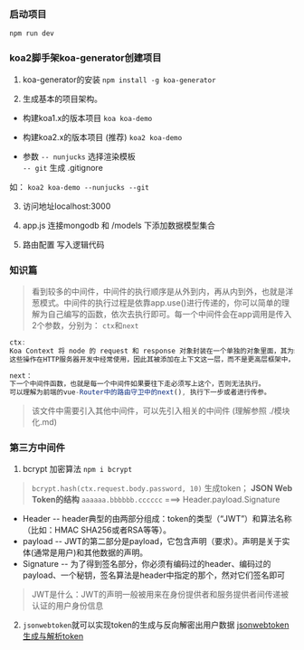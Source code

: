 ### 启动项目
```
npm run dev
```



### koa2脚手架koa-generator创建项目
1. koa-generator的安装 `npm install -g koa-generator`

2. 生成基本的项目架构。
* 构建koa1.x的版本项目
`koa koa-demo`
* 构建koa2.x的版本项目  (推荐)
`koa2 koa-demo`

* 参数
`-- nunjucks` 选择渲染模板  
`-- git` 生成 .gitignore

如： `koa2 koa-demo --nunjucks --git`

3. 访问地址localhost:3000

4. app.js 连接mongodb 和 /models 下添加数据模型集合 
5. 路由配置 写入逻辑代码

### 知识篇
> 看到较多的中间件，中间件的执行顺序是从外到内，再从内到外，也就是洋葱模式。中间件的执行过程是依靠app.use()进行传递的，你可以简单的理解为自己编写的函数，依次去执行即可。每一个中间件会在app调用是传入2个参数，分别为： `ctx`和`next`


```js
ctx:  
Koa Context 将 node 的 request 和 response 对象封装在一个单独的对象里面，其为编写 web 应用和 API 提供了很多有用的方法。
这些操作在HTTP服务器开发中经常使用，因此其被添加在上下文这一层，而不是更高层框架中，因此将迫使中间件需要重新实现这些常用方法。

next： 
下一个中间件函数，也就是每一个中间件如果要往下走必须写上这个，否则无法执行。
可以理解为前端的vue-Router中的路由守卫中的next(), 执行下一步或者进行传参。
```
> 该文件中需要引入其他中间件，可以先引入相关的中间件 (理解参照 ./模块化.md)


### 第三方中间件
1. bcrypt 加密算法 
`npm i bcrypt`

> `bcrypt.hash(ctx.request.body.password, 10)` 生成token；
**JSON Web Token的结构**
`aaaaaa.bbbbbb.cccccc` ===> Header.payload.Signature

* Header --  header典型的由两部分组成：token的类型（“JWT”）和算法名称（比如：HMAC SHA256或者RSA等等）。
* payload -- JWT的第二部分是payload，它包含声明（要求）。声明是关于实体(通常是用户)和其他数据的声明。
* Signature -- 为了得到签名部分，你必须有编码过的header、编码过的payload、一个秘钥，签名算法是header中指定的那个，然对它们签名即可

> JWT是什么：JWT的声明一般被用来在身份提供者和服务提供者间传递被认证的用户身份信息

2. `jsonwebtoken`就可以实现token的生成与反向解密出用户数据
[jsonwebtoken生成与解析token](https://www.jianshu.com/p/ed17e00c4484)